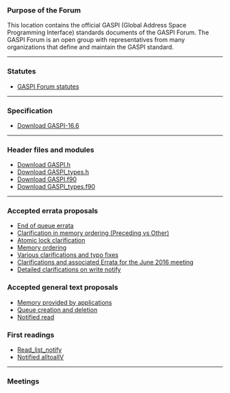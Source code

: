### Purpose of the Forum

This location contains the official GASPI (Global Address Space Programming Interface)
standards documents of the GASPI Forum. The GASPI Forum is an open group with representatives
from many organizations that define and maintain the GASPI standard.

***

### Statutes
- [GASPI Forum statutes](statutes)


***

### Specification
- [Download GASPI-16.6](https://raw.githubusercontent.com/GASPI-Forum/GASPI-Forum.github.io/master/standards/GASPI-16.6.pdf)

***

### Header files and modules
- [Download GASPI.h](https://raw.githubusercontent.com/GASPI-Forum/GASPI-Forum.github.io/master/standards/GASPI.h)
- [Download GASPI_types.h](https://raw.githubusercontent.com/GASPI-Forum/GASPI-Forum.github.io/master/standards/GASPI_types.h)
- [Download GASPI.f90](https://raw.githubusercontent.com/GASPI-Forum/GASPI-Forum.github.io/master/standards/GASPI.f90)
- [Download GASPI_types.f90](https://raw.githubusercontent.com/GASPI-Forum/GASPI-Forum.github.io/master/standards/GASPI_types.f90)

***

### Accepted errata proposals
- [End of queue errata](proposals/gaspi_end_of_queue.pdf)
- [Clarification in memory ordering (Preceding vs Other)](proposals/gaspi_preceding_other.pdf)
- [Atomic lock clarification](proposals/errata_atomic.pdf)
- [Memory ordering](proposals/memory_model.pdf)
- [Various clarifications and typo fixes](proposals/standard_fixes.pdf)
- [Clarifications and associated Errata for the June 2016 meeting](proposals/2016_06_gaspi_spec_change_slides.pdf)
- [Detailed clarifications on write notify](proposals/2016_06_write_notify_clarification_slides.pdf)

### Accepted general text proposals
- [Memory provided by applications](proposals/application_provided_memory.pdf)
- [Queue creation and deletion](proposals/proposal_queues_creation.pdf)
- [Notified read](proposals/read_notify_gaspi.pdf)

### First readings
- [Read\_list_notify](readings/read_list_notify_gaspi.pdf)
- [Notified alltoallV](readings/alltoall_gaspi_style.pdf)

***

### Meetings

